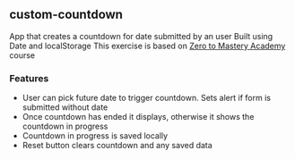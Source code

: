 ## custom-countdown

App that creates a countdown for date submitted by an user
Built using Date and localStorage
This exercise is based on [Zero to Mastery Academy](https://zerotomastery.io/) course

### Features
- User can pick future date to trigger countdown. Sets alert if form is submitted without date
- Once countdown has ended it displays, otherwise it shows the countdown in progress
- Countdown in progress is saved locally
- Reset button clears countdown and any saved data


